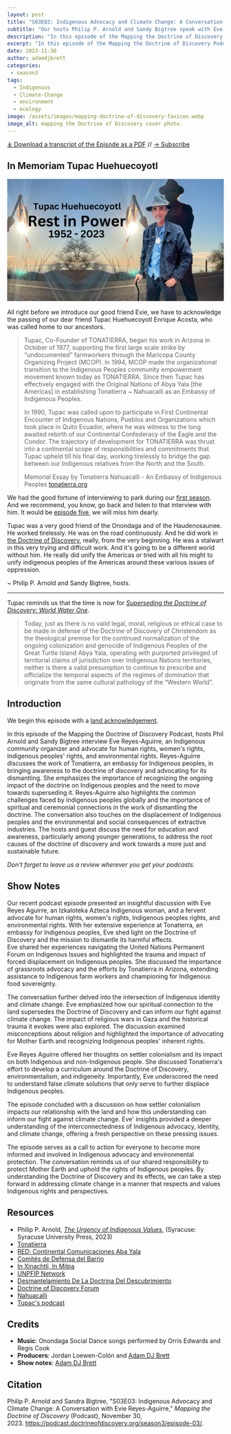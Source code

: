 ```yaml
---
layout: post
title: "S03E03: Indigenous Advocacy and Climate Change: A Conversation with Eve Reyes-Aguirre"
subtitle: "Our hosts Philip P. Arnold and Sandy Bigtree speak with Eve Reyes-Aguirre"
description: "In this episode of the Mapping the Doctrine of Discovery Podcast, hosts Phil Arnold and Sandy Bigtree interview Eve Reyes-Aguirre, an Indigenous community organizer and advocate for human rights, women's rights, Indigenous peoples' rights, and environmental rights. Reyes-Aguirre discusses the work of Tonatierra, an embassy for Indigenous peoples, in bringing awareness to the doctrine of discovery and advocating for its dismantling."
excerpt: "In this episode of the Mapping the Doctrine of Discovery Podcast, hosts Phil Arnold and Sandy Bigtree interview Eve Reyes-Aguirre, an Indigenous community organizer and advocate for human rights, women's rights, Indigenous peoples' rights, and environmental rights. Reyes-Aguirre discusses the work of Tonatierra, an embassy for Indigenous peoples, in bringing awareness to the doctrine of discovery and advocating for its dismantling."
date: 2023-11-30
author: adamdjbrett
categories: 
 - season3
tags: 
  - Indigenous
  - Climate-Change
  - environment
  - ecology
image: /assets/images/mapping-doctrine-of-discovery-favicon.webp
image_alt: mapping the Doctrine of Discovery cover photo.
---
```

<div id="buzzsprout-player-13962172"></div><script src="https://www.buzzsprout.com/1926214/13962172-indigenous-advocacy-and-climate-change-a-conversation-with-evie-reyes-aguirre.js?container_id=buzzsprout-player-13962172&player=small" type="text/javascript" charset="utf-8"></script>

[⤓ Download a transcript of the Episode as a PDF](/assets/pdfs/S03E03-Indigenous-Advocacy-Climate-Change-Evie-Reyes-Aguirre.pdf) // [→ Subscribe](/subscribe/)

## In Memoriam Tupac Huehuecoyotl
[![Tupac Enrique Acosta Memorial Photo](/assets/images/Tupac-Huehuecoyotl.jpg)](/assets/images/Tupac-Huehuecoyotl.jpg)

All right before we introduce our good friend Evie, we have to acknowledge the passing of our dear friend Tupac Huehuecoyotl Enrique Acosta, who was called home to our ancestors. 
>
> Tupac, Co-Founder of TONATIERRA, began his work in Arizona in October of 1977, supporting the first large scale strike by “undocumented” farmworkers through the Maricopa County Organizing Project (MCOP). In 1994, MCOP made the organizational transition to the Indigenous Peoples community empowerment movement known today as TONATIERRA. Since then Tupac has effectively engaged with the Original Nations of Abya Yala [the Americas] in establishing Tonatierra ~ Nahuacalli as an Embassy of Indigenous Peoples.
>
> In 1990, Tupac was called upon to participate in First Continental Encounter of Indigenous Nations, Pueblos and Organizations which took place in Quito Ecuador, where he was witness to the long awaited rebirth of our Continental Confederacy of the Eagle and the Condor. The trajectory of development for TONATIERRA was thrust into a continental scope of responsibilities and commitments that Tupac upheld till his final day, working tirelessly to  bridge the gap between our Indigenous relatives from the North and the South. 
>
> Memorial Essay by Tonatierra Nahuacalli - An Embassy of Indigenous Peoples
> [tonatierra.org](https://tonatierra.org)

We had the good fortune of interviewing to park during our [first season](/season1/episode-05/). And we recommend, you know, go back and listen to that interview with him. It would be [episode five](/season1/episode-05/), we will miss him dearly.

Tupac was a very good friend of the Onondaga and of the Haudenosaunee. He worked tirelessly. He was on the road continuously. And he did work in [the Doctrine of Discovery](https://doctrineofdiscovery.org), really, from the very beginning. He was a stalwart in this very trying and difficult work. And it's going to be a different world without him. He really did unify the Americas or tried with all his might to unify indigenous peoples of the Americas around these various issues of oppression.

~ Philip P. Arnold and Sandy Bigtree, hosts.

* * * 
Tupac reminds us that the time is now for [*Superseding the Doctrine of Discovery: World Water One*](https://doctrineofdiscovery.org/blog/1CEMANAHUAC/).

> Today, just as there is no valid legal, moral, religious or ethical case to be made in defense of the Doctrine of Discovery of Christendom as the theological premise for the continued normalization of the ongoing colonization and genocide of Indigenous Peoples of the Great Turtle Island Abya Yala, operating with purported privileged of territorial claims of jurisdiction over Indigenous Nations territories, neither is there a valid presumption to continue to prescribe and officialize the temporal aspects of the regimes of domination that originate from the same cultural pathology of the “Western World”.


## Introduction

We begin this episode with a [land acknowledgement](https://podcast.doctrineofdiscovery.org/land/).

In this episode of the Mapping the Doctrine of Discovery Podcast, hosts Phil Arnold and Sandy Bigtree interview Eve Reyes-Aguirre, an Indigenous community organizer and advocate for human rights, women's rights, Indigenous peoples' rights, and environmental rights. Reyes-Aguirre discusses the work of Tonatierra, an embassy for Indigenous peoples, in bringing awareness to the doctrine of discovery and advocating for its dismantling. She emphasizes the importance of recognizing the ongoing impact of the doctrine on Indigenous peoples and the need to move towards superseding it. Reyes-Aguirre also highlights the common challenges faced by Indigenous peoples globally and the importance of spiritual and ceremonial connections in the work of dismantling the doctrine. The conversation also touches on the displacement of Indigenous peoples and the environmental and social consequences of extractive industries. The hosts and guest discuss the need for education and awareness, particularly among younger generations, to address the root causes of the doctrine of discovery and work towards a more just and sustainable future.


*Don't forget to leave us a review wherever you get your podcasts.*

## Show Notes

Our recent podcast episode presented an insightful discussion with Eve Reyes Aguirre, an Izkaloteka Azteca Indigenous woman, and a fervent advocate for human rights, women's rights, Indigenous peoples rights, and environmental rights. With her extensive experience at Tonatierra, an embassy for Indigenous peoples, Eve shed light on the Doctrine of Discovery and the mission to dismantle its harmful effects.\
Eve shared her experiences navigating the United Nations Permanent Forum on Indigenous Issues and highlighted the trauma and impact of forced displacement on Indigenous peoples. She discussed the importance of grassroots advocacy and the efforts by Tonatierra in Arizona, extending assistance to Indigenous farm workers and championing for Indigenous food sovereignty.

The conversation further delved into the intersection of Indigenous identity and climate change. Eve emphasized how our spiritual connection to the land supersedes the Doctrine of Discovery and can inform our fight against climate change. The impact of religious wars in Gaza and the historical trauma it evokes were also explored. The discussion examined misconceptions about religion and highlighted the importance of advocating for Mother Earth and recognizing Indigenous peoples' inherent rights.

Eve Reyes Aguirre offered her thoughts on settler colonialism and its impact on both Indigenous and non-Indigenous people. She discussed Tonatierra's effort to develop a curriculum around the Doctrine of Discovery, environmentalism, and indigeneity. Importantly, Eve underscored the need to understand false climate solutions that only serve to further displace Indigenous peoples.

The episode concluded with a discussion on how settler colonialism impacts our relationship with the land and how this understanding can inform our fight against climate change. Eve' insights provided a deeper understanding of the interconnectedness of Indigenous advocacy, identity, and climate change, offering a fresh perspective on these pressing issues.

The episode serves as a call to action for everyone to become more informed and involved in Indigenous advocacy and environmental protection. The conversation reminds us of our shared responsibility to protect Mother Earth and uphold the rights of Indigenous peoples. By understanding the Doctrine of Discovery and its effects, we can take a step forward in addressing climate change in a manner that respects and values Indigenous rights and perspectives.

## Resources
- Philip P. Arnold, [*The Urgency of Indigenous Values,*](https://bookshop.org/p/books/the-urgency-of-indigenous-values-philip-p-arnold/19942005?aid=56272&ean=9780815638087&listref=whitetoolong-newsletter-bookshelf) (Syracuse: Syracuse University Press, 2023)
- [Tonatierra](https://tonatierra.org/)
- [RED: Continental Comunicaciones Aba Yala](https://redabyayala.blogspot.com/)
- [Comités de Defensa del Barrio](https://cdb-tonatierra.blogspot.com/)
- [In Xinachtli, In Milpa](https://inxinachtliinmilpa.blogspot.com/)
- [UNPFIP Network](https://unpfip.blogspot.com/)
- [Desmantelamiento De La Doctrina Del Descubrimiento](https://desmantelamientodoctrinadescubr.blogspot.com/)
- [Doctrine of Discovery Forum](https://doctrineofdiscoveryforum.blogspot.com/)
- [Nahuacalli](https://www.nahuacalli.org/)
- [Tupac's podcast](https://soundcloud.com/huehuecoyotl)


## Credits

- **Music**: Onondaga Social Dance songs performed by Orris Edwards and Regis Cook
- **Producers**: Jordan Loewen-Colón and [Adam DJ Brett](https://adamdjbrett.com)
- **Show notes**: [Adam DJ Brett](https://adamdjbrett.com)

## Citation

Philip P. Arnold and Sandra Bigtree, "S03E03: Indigenous Advocacy and Climate Change: A Conversation with Evie Reyes-Aguirre," _Mapping the Doctrine of Discovery_ (Podcast), November 30, 2023. <https://podcast.doctrineofdiscovery.org/season3/episode-03/>.